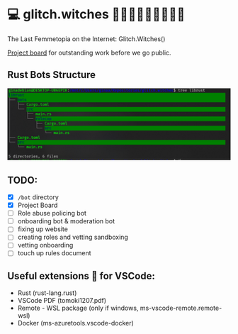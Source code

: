 # 💻 glitch.witches 🧙‍♀️✨🧙🏿‍♀️🧙🏻‍♀️
The Last Femmetopia on the Internet: Glitch.Witches()

[Project board](https://github.com/wiredsister/glitch.witches/projects/1?add_cards_query=is%3Aopen) for outstanding work before we go public.

## Rust Bots Structure 

![Example Tree Filestructure for the Bots Directory](librust/Tree_structure.PNG)

## TODO: 
- [x] `/bot` directory
- [x] Project Board
- [ ] Role abuse policing bot
- [ ] onboarding bot & moderation bot
- [ ] fixing up website
- [ ] creating roles and vetting sandboxing
- [ ] vetting onboarding
- [ ] touch up rules document

## Useful extensions 💾 for VSCode: 
- Rust (rust-lang.rust)
- VSCode PDF (tomoki1207.pdf)
- Remote - WSL package (only if windows, ms-vscode-remote.remote-wsl)
- Docker (ms-azuretools.vscode-docker)
